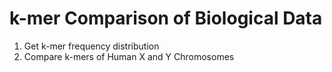 # k-mer Comparison of Biological Data
1. Get k-mer frequency distribution
2. Compare k-mers of Human X and Y Chromosomes

